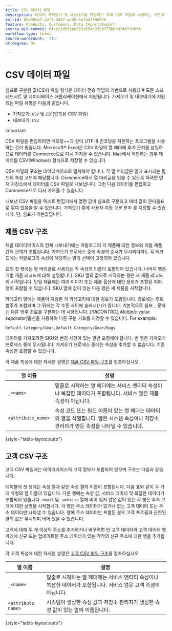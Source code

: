 ```yaml
---
title: CSV 데이터 파일
description: 데이터 가져오기 및 내보내기를 지원하기 위해 CSV 파일에 사용되는 구조에 대해 알아봅니다.
exl-id: 86e362af-2af7-4557-ac49-1efad2f0e976
feature: Products, Customers, Data Import/Export
source-git-commit: 64ccc2d5016e915a554c2253773bb50f4d33d6f4
workflow-type: tm+mt
source-wordcount: '713'
ht-degree: 0%

---
```


# CSV 데이터 파일

쉼표로 구분된 값(CSV) 파일 형식은 데이터 전송 작업의 기반으로 사용되며 모든 스프레드시트 및 데이터베이스 애플리케이션에서 지원됩니다. 가져오기 및 내보내기에 지원되는 파일 유형은 다음과 같습니다.

- 가져오기: `CSV` 및 `ZIP`(압축된 CSV 파일)
- 내보내기: `CSV`

>[!IMPORTANT]
>
>CSV 파일을 편집하려면 메모장++과 같이 UTF-8 인코딩을 지원하는 프로그램을 사용하는 것이 좋습니다. Microsoft® Excel은 CSV 파일의 열 헤더에 추가 문자를 삽입하므로 데이터를 Commerce으로 다시 가져올 수 없습니다. Mac에서 작업하는 경우 데이터를 CSV(Windows) 형식으로 저장할 수 있습니다.

CSV 파일의 구조는 데이터베이스와 일치해야 합니다. 각 열 머리글은 열에 표시되는 필드의 속성 코드에 해당합니다. Commerce에서 열 머리글을 읽을 수 있도록 하려면 먼저 저장소에서 데이터를 CSV 파일로 내보냅니다. 그런 다음 데이터를 편집하고 Commerce으로 다시 가져올 수 있습니다.

내보낸 CSV 파일을 텍스트 편집기에서 열면 값이 쉼표로 구분되고 여러 값이 큰따옴표로 묶여 있음을 알 수 있습니다. 가져오기 중에 사용자 지정 구분 문자 를 지정할 수 있습니다. 단, 쉼표가 기본값입니다.

## 제품 CSV 구조

제품 데이터베이스의 전체 내보내기에는 카탈로그의 각 제품에 대한 정보와 이들 제품 간의 관계가 포함됩니다. 가져오기 프로세스 중에 속성의 순서가 무시되더라도 각 레코드에는 카탈로그의 속성에 해당하는 열의 선택이 고정되어 있습니다.

표의 첫 행에는 열 머리글로 사용되는 각 속성의 이름이 포함되어 있습니다. 나머지 행은 개별 제품 레코드에 대해 설명합니다. SKU 열의 값으로 시작하는 행은 새 제품 레코드의 시작입니다. 단일 제품에는 여러 이미지 또는 제품 옵션에 대한 정보가 포함된 여러 행이 포함될 수 있습니다. SKU 열에 값이 있는 다음 행은 새 제품을 시작합니다.

카테고리 열에는 제품이 지정된 각 카테고리에 대한 경로가 포함됩니다. 경로에는 루트 범주가 포함되며 그 뒤에는 각 수준 사이에 슬래시(`/`)가 옵니다. 기본적으로 쉼표 `,` 문자는 다른 범주 경로를 구분하는 데 사용됩니다. _[!UICONTROL Multiple value separator]_&#x200B;옵션을 사용하여 다른 구분 기호를 지정할 수 있습니다. For example:

`Default Category/Gear,Default Category/Gear/Bags`

데이터를 가져오려면 SKU와 변경 사항이 있는 열만 포함해야 합니다. 빈 열은 가져오기 프로세스 중에 무시됩니다. 가져오기 프로세스 중에는 속성을 추가할 수 없습니다. 기존 속성만 포함할 수 있습니다.

각 제품 특성에 대한 자세한 설명은 [제품 CSV 파일 구조](data-attributes-product.md)를 참조하십시오.

| 열 이름 | 설명 |
| ----------- | ----------- |
| `_<name>` | 밑줄로 시작하는 열 헤더에는 서비스 엔티티 속성이나 복잡한 데이터가 포함됩니다. 서비스 열은 제품 속성이 아닙니다. |
| `<attribute_name>` | 속성 코드 또는 필드 이름이 있는 열 헤더는 데이터의 열을 식별합니다. 열은 시스템 속성이나 저장소 관리자가 만든 속성을 나타낼 수 있습니다. |

{style="table-layout:auto"}

## 고객 CSV 구조

고객 CSV 파일에는 데이터베이스의 고객 정보가 포함되어 있으며 구조는 다음과 같습니다.

테이블의 첫 행에는 속성 열과 같은 속성 열의 이름이 포함됩니다. 다음 표와 같이 두 가지 유형의 열 이름이 있습니다. 다른 행에는 속성 값, 서비스 데이터 및 복잡한 데이터가 포함되어 있습니다. `email` 및 `_website` 열에 비어 있지 않은 값이 있는 각 행은 후속 고객에 대한 설명을 시작합니다. 각 행은 주소 데이터가 있거나 없는 고객 데이터 또는 주소 데이터만 나타낼 수 있습니다. 행에 주소 데이터만 포함된 경우 고객 프로필과 관련된 열의 값은 무시되며 비어 있을 수 있습니다.

고객에 대해 두 개 이상의 주소를 추가하거나 바꾸려면 빈 고객 데이터와 고객 데이터 행 아래에 신규 또는 업데이트된 주소 데이터가 있는 각각의 신규 주소에 대한 행을 추가합니다.

각 고객 특성에 대한 자세한 설명은 [고객 CSV 파일 구조](data-attributes-customer.md)를 참조하십시오.

| 열 이름 | 설명 |
| ----------- | ----------- |
| `_<name>` | 밑줄로 시작하는 열 헤더에는 서비스 엔티티 속성이나 복잡한 데이터가 포함됩니다. 서비스 열은 고객 속성이 아닙니다. |
| `<attribute name>` | 시스템이 생성한 속성 값과 저장소 관리자가 생성한 속성 값이 있는 열의 이름입니다. |

{style="table-layout:auto"}
